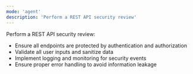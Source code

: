 ```yaml
---
mode: 'agent'
description: 'Perform a REST API security review'
---
```

Perform a REST API security review:

* Ensure all endpoints are protected by authentication and authorization
* Validate all user inputs and sanitize data
* Implement logging and monitoring for security events
* Ensure proper error handling to avoid information leakage
